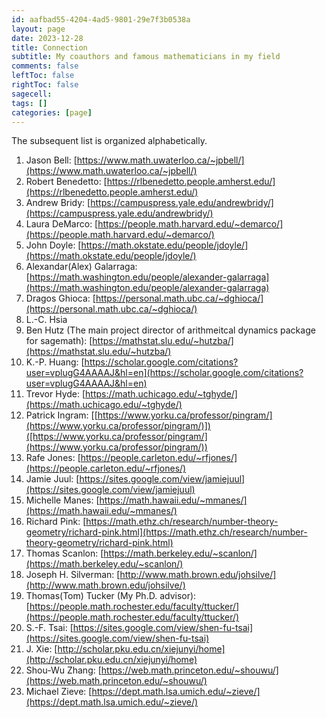 ```yaml
---
id: aafbad55-4204-4ad5-9801-29e7f3b0538a
layout: page
date: 2023-12-28
title: Connection
subtitle: My coauthors and famous mathematicians in my field
comments: false
leftToc: false
rightToc: false
sagecell: 
tags: []
categories: [page]
---
```


The subsequent list is organized alphabetically.

1. Jason Bell: [https://www.math.uwaterloo.ca/~jpbell/](https://www.math.uwaterloo.ca/~jpbell/)
2. Robert Benedetto: [https://rlbenedetto.people.amherst.edu/](https://rlbenedetto.people.amherst.edu/)
3. Andrew Bridy: [https://campuspress.yale.edu/andrewbridy/](https://campuspress.yale.edu/andrewbridy/)
4. Laura DeMarco: [https://people.math.harvard.edu/~demarco/](https://people.math.harvard.edu/~demarco/)
5. John Doyle: [https://math.okstate.edu/people/jdoyle/](https://math.okstate.edu/people/jdoyle/)
6. Alexandar(Alex) Galarraga: [https://math.washington.edu/people/alexander-galarraga](https://math.washington.edu/people/alexander-galarraga)
7. Dragos Ghioca: [https://personal.math.ubc.ca/~dghioca/](https://personal.math.ubc.ca/~dghioca/)
8. L.-C. Hsia
9. Ben Hutz (The main project director of arithmeitcal dynamics package for sagemath): [https://mathstat.slu.edu/~hutzba/](https://mathstat.slu.edu/~hutzba/)
10. K.-P. Huang: [https://scholar.google.com/citations?user=vplugG4AAAAJ&hl=en](https://scholar.google.com/citations?user=vplugG4AAAAJ&hl=en)
11. Trevor Hyde: [https://math.uchicago.edu/~tghyde/](https://math.uchicago.edu/~tghyde/)
12. Patrick Ingram: [[https://www.yorku.ca/professor/pingram/](https://www.yorku.ca/professor/pingram/)])([https://www.yorku.ca/professor/pingram/](https://www.yorku.ca/professor/pingram/))
13. Rafe Jones: [https://people.carleton.edu/~rfjones/](https://people.carleton.edu/~rfjones/)
14. Jamie Juul: [https://sites.google.com/view/jamiejuul](https://sites.google.com/view/jamiejuul)
15. Michelle Manes: [https://math.hawaii.edu/~mmanes/](https://math.hawaii.edu/~mmanes/)
16. Richard Pink: [https://math.ethz.ch/research/number-theory-geometry/richard-pink.html](https://math.ethz.ch/research/number-theory-geometry/richard-pink.html)
17. Thomas Scanlon: [https://math.berkeley.edu/~scanlon/](https://math.berkeley.edu/~scanlon/)
18. Joseph H. Silverman: [http://www.math.brown.edu/johsilve/](http://www.math.brown.edu/johsilve/)
19. Thomas(Tom) Tucker (My Ph.D. advisor): [https://people.math.rochester.edu/faculty/ttucker/](https://people.math.rochester.edu/faculty/ttucker/)
20. S.-F. Tsai: [https://sites.google.com/view/shen-fu-tsai](https://sites.google.com/view/shen-fu-tsai)
21. J. Xie: [http://scholar.pku.edu.cn/xiejunyi/home](http://scholar.pku.edu.cn/xiejunyi/home)
22. Shou-Wu Zhang: [https://web.math.princeton.edu/~shouwu/](https://web.math.princeton.edu/~shouwu/)
23. Michael Zieve: [https://dept.math.lsa.umich.edu/~zieve/](https://dept.math.lsa.umich.edu/~zieve/)
